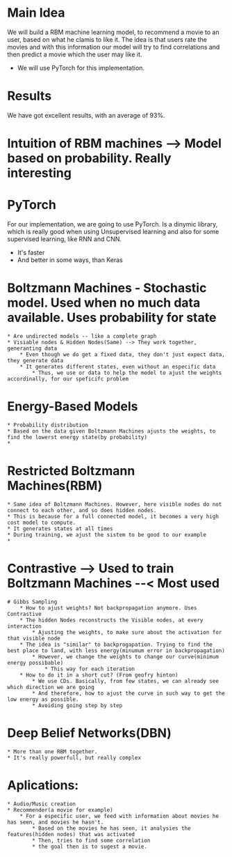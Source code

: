 # Main Idea
We will build a RBM machine learning model, to recommend a movie to an user, based on what he clamis to like it. The idea is that users rate the movies and with this information our model will try to find correlations and then predict a movie which the user may like it.
* We will use PyTorch for this implementation. 

# Results
We have got excellent results, with an average of 93%.

# Intuition of RBM machines --> Model based on probability. Really interesting

# PyTorch
For our implementation, we are going to use PyTorch. Is a dinymic library, which is really good when using Unsupervised learning
and also for some supervised learning, like RNN and CNN.
* It's faster
* And better in some ways, than Keras

# Boltzmann Machines - Stochastic model. Used when no much data available. Uses probability for state
	* Are undirected models -- like a complete graph
	* Visiable nodes & Hidden Nodes(Same) --> They work together, generanting data
		* Even though we do get a fixed data, they don't just expect data, they generate data
		* It generates different states, even without an especific data
			* Thus, we use or data to help the model to ajust the weights accordinally, for our speficifc problem


# Energy-Based Models
	* Probability distribution
	* Based on the data given Boltzmann Machines ajusts the weights, to find the lowerst energy state(by probability)
	* 

# Restricted Boltzmann Machines(RBM)
	* Same idea of Boltzmann Machines. However, here visible nodes do not connect to each other, and so does hidden nodes.
	* This is because for a full connected model, it becomes a very high cost model to compute.
	* It generates states at all times
	* During training, we ajust the sistem to be good to our example
	*

# Contrastive  --> Used to train Boltzmann Machines --< Most used
	# Gibbs Sampling
		* How to ajust weights? Not backpropagation anymore. Uses Contrastive
		* The hidden Nodes reconstructs the Visible nodes, at every interaction
			* Ajusting the weights, to make sure about the activation for that visible node
		* The idea is "similar" to backprogapation. Trying to find the best place to land, with less energy(minumum error in backpropagation)
			* However, we change the weights to change our curve(minimum energy possibable)
				* This way for each iteration
		* How to do it in a short cut? (From geofry hinton)
			* We use CDs. Basically, from few states, we can already see which direction we are going
			* And therefore, how to ajust the curve in such way to get the low energy as possible. 
			* Avoiding going step by step

# Deep Belief Networks(DBN) 
	* More than one RBM together.
	* It's really powerfull, but really complex


# Aplications:
	* Audio/Music creation
	* Recommender(a movie for example)
		* For a especific user, we feed with information about movies he has seen, and movies he hasn't. 
			* Based on the movies he has seen, it analysies the features(hidden nodes) that was activated
			* Then, tries to find some correlation
			* the goal then is to sugest a movie.
